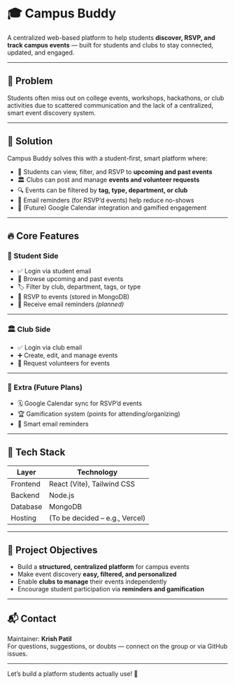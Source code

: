 # 🎓 Campus Buddy

A centralized web-based platform to help students **discover, RSVP, and track campus events** — built for students and clubs to stay connected, updated, and engaged.

---

## 📌 Problem

Students often miss out on college events, workshops, hackathons, or club activities due to scattered communication and the lack of a centralized, smart event discovery system.

---

## 🚀 Solution

Campus Buddy solves this with a student-first, smart platform where:

- 🎯 Students can view, filter, and RSVP to **upcoming and past events**
- 🏛️ Clubs can post and manage **events and volunteer requests**
- 🔍 Events can be filtered by **tag, type, department, or club**
- 🔔 Email reminders (for RSVP’d events) help reduce no-shows
- 📆 (Future) Google Calendar integration and gamified engagement

---

## 🔥 Core Features

### 👥 Student Side

- ✅ Login via student email
- 📅 Browse upcoming and past events
- 🏷️ Filter by club, department, tags, or type
- 📩 RSVP to events (stored in MongoDB)
- 🔔 Receive email reminders *(planned)*

---

### 🏛️ Club Side

- ✅ Login via club email
- ➕ Create, edit, and manage events
- 🙋 Request volunteers for events

---

### 🧪 Extra (Future Plans)

- 🗓️ Google Calendar sync for RSVP’d events
- 🏆 Gamification system (points for attending/organizing)
- 📨 Smart email reminders

---

## 🧰 Tech Stack

| Layer     | Technology                     |
|-----------|--------------------------------|
| Frontend  | React (Vite), Tailwind CSS     |
| Backend   | Node.js                        |
| Database  | MongoDB                        |
| Hosting   | (To be decided – e.g., Vercel) |

---

## 🧠 Project Objectives

- Build a **structured, centralized platform** for campus events
- Make event discovery **easy, filtered, and personalized**
- Enable **clubs to manage** their events independently
- Encourage student participation via **reminders and gamification**


---

## 📬 Contact

Maintainer: **Krish Patil**  
For questions, suggestions, or doubts — connect on the group or via GitHub issues.

---

Let’s build a platform students actually use! 🚀
